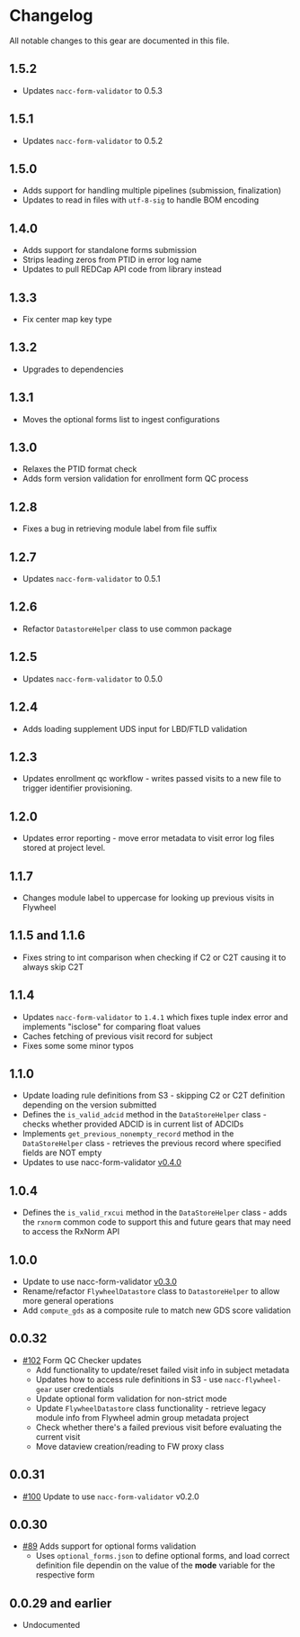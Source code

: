 # Changelog

All notable changes to this gear are documented in this file.

## 1.5.2

* Updates `nacc-form-validator` to 0.5.3

## 1.5.1
* Updates `nacc-form-validator` to 0.5.2

## 1.5.0
* Adds support for handling multiple pipelines (submission, finalization)
* Updates to read in files with `utf-8-sig` to handle BOM encoding

## 1.4.0
* Adds support for standalone forms submission
* Strips leading zeros from PTID in error log name
* Updates to pull REDCap API code from library instead

## 1.3.3
* Fix center map key type
  
## 1.3.2
* Upgrades to dependencies
  
## 1.3.1
* Moves the optional forms list to ingest configurations

## 1.3.0
* Relaxes the PTID format check
* Adds form version validation for enrollment form QC process
  
## 1.2.8
* Fixes a bug in retrieving module label from file suffix
  
## 1.2.7
* Updates `nacc-form-validator` to 0.5.1

## 1.2.6
* Refactor  `DatastoreHelper` class to use common package
  
## 1.2.5
* Updates `nacc-form-validator` to 0.5.0
  
## 1.2.4
* Adds loading supplement UDS input for LBD/FTLD validation

## 1.2.3
* Updates enrollment qc workflow - writes passed visits to a new file to trigger identifier provisioning.

## 1.2.0
* Updates error reporting - move error metadata to visit error log files stored at project level.
  
## 1.1.7

* Changes module label to uppercase for looking up previous visits in Flywheel
  
## 1.1.5 and 1.1.6

* Fixes string to int comparison when checking if C2 or C2T causing it to always skip C2T

## 1.1.4

* Updates `nacc-form-validator` to `1.4.1` which fixes tuple index error and implements "isclose" for comparing float values
* Caches fetching of previous visit record for subject
* Fixes some some minor typos

## 1.1.0

* Update loading rule definitions from S3 - skipping C2 or C2T definition depending on the version submitted
* Defines the `is_valid_adcid` method in the `DataStoreHelper` class - checks whether provided ADCID is in current list of ADCIDs
* Implements `get_previous_nonempty_record` method in the `DataStoreHelper` class - retrieves the previous record where specified fields are NOT empty
* Updates to use nacc-form-validator [v0.4.0](https://github.com/naccdata/nacc-form-validator/releases/tag/v0.4.0)

## 1.0.4

* Defines the `is_valid_rxcui` method in the `DataStoreHelper` class - adds the `rxnorm` common code to support this and future gears that may need to access the RxNorm API

## 1.0.0

* Update to use nacc-form-validator [v0.3.0](https://github.com/naccdata/nacc-form-validator/releases/tag/v0.3.0)
* Rename/refactor `FlywheelDatastore` class to `DatastoreHelper` to allow more general operations
* Add `compute_gds` as a composite rule to match new GDS score validation

## 0.0.32

* [#102](https://github.com/naccdata/flywheel-gear-extensions/pull/102) Form QC Checker updates
	* Add functionality to update/reset failed visit info in subject metadata
	* Updates how to access rule definitions in S3 - use `nacc-flywheel-gear` user credentials
	* Update optional form validation for non-strict mode
	* Update `FlywheelDatastore` class functionality - retrieve legacy module info from Flywheel admin group metadata project
	* Check whether there's a failed previous visit before evaluating the current visit
	* Move dataview creation/reading to FW proxy class

## 0.0.31

* [#100](https://github.com/naccdata/flywheel-gear-extensions/pull/100) Update to use `nacc-form-validator` v0.2.0

## 0.0.30

* [#89](https://github.com/naccdata/flywheel-gear-extensions/pull/89) Adds support for optional forms validation
	* Uses `optional_forms.json` to define optional forms, and load correct definition file dependin on the value of the **mode** variable for the respective form

## 0.0.29 and earlier

* Undocumented
